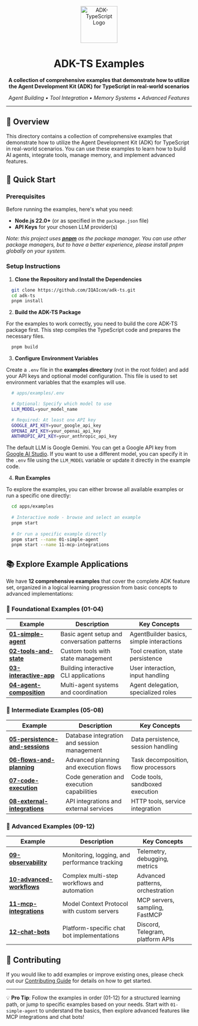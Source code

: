 <div align="center">

<img src="https://files.catbox.moe/vumztw.png" alt="ADK-TypeScript Logo" width="100" />

<br/>

# ADK-TS Examples

**A collection of comprehensive examples that demonstrate how to utilize the Agent Development Kit (ADK) for TypeScript in real-world scenarios**

*Agent Building • Tool Integration • Memory Systems • Advanced Features*

---

</div>

## 🌟 Overview

This directory contains a collection of comprehensive examples that demonstrate how to utilize the Agent Development Kit (ADK) for TypeScript in real-world scenarios. You can use these examples to learn how to build AI agents, integrate tools, manage memory, and implement advanced features.

## 🚀 Quick Start

### Prerequisites

Before running the examples, here's what you need:

- **Node.js 22.0+** (or as specified in the `package.json` file)
- **API Keys** for your chosen LLM provider(s)

*Note: this project uses [**pnpm**](https://pnpm.io/) as the package manager. You can use other package managers, but to have a better experience, please install pnpm globally on your system.*

### Setup Instructions

1. **Clone the Repository and Install the Dependencies**

```bash
  git clone https://github.com/IQAIcom/adk-ts.git
  cd adk-ts
  pnpm install
```

2. **Build the ADK-TS Package**

For the examples to work correctly, you need to build the core ADK-TS package first. This step compiles the TypeScript code and prepares the necessary files.

 ```bash
   pnpm build
 ```

3. **Configure Environment Variables**

Create a `.env` file in the **examples directory** (not in the root folder) and add your API keys and optional model configuration. This file is used to set environment variables that the examples will use.

 ```bash
   # apps/examples/.env

   # Optional: Specify which model to use
   LLM_MODEL=your_model_name

   # Required: At least one API key
   GOOGLE_API_KEY=your_google_api_key
   OPENAI_API_KEY=your_openai_api_key
   ANTHROPIC_API_KEY=your_anthropic_api_key
 ```

The default LLM is Google Gemini. You can get a Google API key from [Google AI Studio](https://makersuite.google.com/app/apikey). If you want to use a different model, you can specify it in the `.env` file using the `LLM_MODEL` variable or update it directly in the example code.

4. **Run Examples**

To explore the examples, you can either browse all available examples or run a specific one directly:

 ```bash
   cd apps/examples 
   
   # Interactive mode - browse and select an example
   pnpm start
   
   # Or run a specific example directly
   pnpm start --name 01-simple-agent
   pnpm start --name 11-mcp-integrations
 ```

## 📚 Explore Example Applications

We have **12 comprehensive examples** that cover the complete ADK feature set, organized in a logical learning progression from basic concepts to advanced implementations:

### 🎯 **Foundational Examples (01-04)**

| Example | Description | Key Concepts |
|---------|-------------|--------------|
| **[01-simple-agent](src/01-simple-agent/)** | Basic agent setup and conversation patterns | AgentBuilder basics, simple interactions |
| **[02-tools-and-state](src/02-tools-and-state/)** | Custom tools with state management | Tool creation, state persistence |
| **[03-interactive-app](src/03-interactive-app/)** | Building interactive CLI applications | User interaction, input handling |
| **[04-agent-composition](src/04-agent-composition/)** | Multi-agent systems and coordination | Agent delegation, specialized roles |

### 🔧 **Intermediate Examples (05-08)**

| Example | Description | Key Concepts |
|---------|-------------|--------------|
| **[05-persistence-and-sessions](src/05-persistence-and-sessions/)** | Database integration and session management | Data persistence, session handling |
| **[06-flows-and-planning](src/06-flows-and-planning/)** | Advanced planning and execution flows | Task decomposition, flow processors |
| **[07-code-execution](src/07-code-execution/)** | Code generation and execution capabilities | Code tools, sandboxed execution |
| **[08-external-integrations](src/08-external-integrations/)** | API integrations and external services | HTTP tools, service integration |

### 🚀 **Advanced Examples (09-12)**

| Example | Description | Key Concepts |
|---------|-------------|--------------|
| **[09-observability](src/09-observability/)** | Monitoring, logging, and performance tracking | Telemetry, debugging, metrics |
| **[10-advanced-workflows](src/10-advanced-workflows/)** | Complex multi-step workflows and automation | Advanced patterns, orchestration |
| **[11-mcp-integrations](src/11-mcp-integrations/)** | Model Context Protocol with custom servers | MCP servers, sampling, FastMCP |
| **[12-chat-bots](src/12-chat-bots/)** | Platform-specific chat bot implementations | Discord, Telegram, platform APIs |

## 🤝 Contributing

If you would like to add examples or improve existing ones, please check out our [Contributing Guide](../../CONTRIBUTION.md) for details on how to get started.

---

💡 **Pro Tip**: Follow the examples in order (01-12) for a structured learning path, or jump to specific examples based on your needs. Start with `01-simple-agent` to understand the basics, then explore advanced features like MCP integrations and chat bots!
